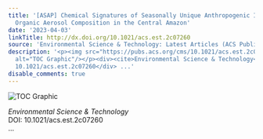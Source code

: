 ```yaml
---
title: '[ASAP] Chemical Signatures of Seasonally Unique Anthropogenic Influences on
  Organic Aerosol Composition in the Central Amazon'
date: '2023-04-03'
linkTitle: http://dx.doi.org/10.1021/acs.est.2c07260
source: 'Environmental Science & Technology: Latest Articles (ACS Publications)'
description: '<p><img src="https://pubs.acs.org/cms/10.1021/acs.est.2c07260/asset/images/medium/es2c07260_0006.gif"
  alt="TOC Graphic"/></p><div><cite>Environmental Science & Technology</cite></div><div>DOI:
  10.1021/acs.est.2c07260</div> ...'
disable_comments: true
---
```

<p><img src="https://pubs.acs.org/cms/10.1021/acs.est.2c07260/asset/images/medium/es2c07260_0006.gif" alt="TOC Graphic"/></p><div><cite>Environmental Science & Technology</cite></div><div>DOI: 10.1021/acs.est.2c07260</div> ...